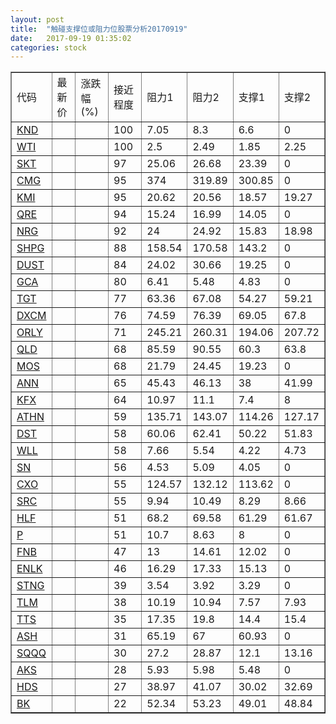 ```yaml
---
layout: post
title:  "触碰支撑位或阻力位股票分析20170919"
date:   2017-09-19 01:35:02
categories: stock
---
```

<script type="text/javascript">
var stockList = []
stockList.push('gb_knd');
stockList.push('gb_wti');
stockList.push('gb_skt');
stockList.push('gb_cmg');
stockList.push('gb_kmi');
stockList.push('gb_qre');
stockList.push('gb_nrg');
stockList.push('gb_shpg');
stockList.push('gb_dust');
stockList.push('gb_gca');
stockList.push('gb_tgt');
stockList.push('gb_dxcm');
stockList.push('gb_orly');
stockList.push('gb_qld');
stockList.push('gb_mos');
stockList.push('gb_ann');
stockList.push('gb_kfx');
stockList.push('gb_athn');
stockList.push('gb_dst');
stockList.push('gb_wll');
stockList.push('gb_sn');
stockList.push('gb_cxo');
stockList.push('gb_src');
stockList.push('gb_hlf');
stockList.push('gb_p');
stockList.push('gb_fnb');
stockList.push('gb_enlk');
stockList.push('gb_stng');
stockList.push('gb_tlm');
stockList.push('gb_tts');
stockList.push('gb_ash');
stockList.push('gb_sqqq');
stockList.push('gb_aks');
stockList.push('gb_hds');
stockList.push('gb_bk');
</script>
<table border="1">
 <tr>
 <td>代码</td>
 <td>最新价</td>
 <td>涨跌幅(%)</td>
 <td>接近程度</td>
 <td>阻力1</td>
 <td>阻力2</td>
 <td>支撑1</td>
 <td>支撑2</td>
</tr>
  <tr id="knd" class="green">
  <td><a href="http://stock.finance.sina.com.cn/usstock/quotes/KND.html" target="_blank">KND</a></td><td></td><td></td><td>100</td><td>7.05</td><td>8.3</td><td>6.6</td><td>0</td></tr>
  <tr id="wti" class="red">
  <td><a href="http://stock.finance.sina.com.cn/usstock/quotes/WTI.html" target="_blank">WTI</a></td><td></td><td></td><td>100</td><td>2.5</td><td>2.49</td><td>1.85</td><td>2.25</td></tr>
  <tr id="skt" class="red">
  <td><a href="http://stock.finance.sina.com.cn/usstock/quotes/SKT.html" target="_blank">SKT</a></td><td></td><td></td><td>97</td><td>25.06</td><td>26.68</td><td>23.39</td><td>0</td></tr>
  <tr id="cmg" class="green">
  <td><a href="http://stock.finance.sina.com.cn/usstock/quotes/CMG.html" target="_blank">CMG</a></td><td></td><td></td><td>95</td><td>374</td><td>319.89</td><td>300.85</td><td>0</td></tr>
  <tr id="kmi" class="green">
  <td><a href="http://stock.finance.sina.com.cn/usstock/quotes/KMI.html" target="_blank">KMI</a></td><td></td><td></td><td>95</td><td>20.62</td><td>20.56</td><td>18.57</td><td>19.27</td></tr>
  <tr id="qre" class="red">
  <td><a href="http://stock.finance.sina.com.cn/usstock/quotes/QRE.html" target="_blank">QRE</a></td><td></td><td></td><td>94</td><td>15.24</td><td>16.99</td><td>14.05</td><td>0</td></tr>
  <tr id="nrg" class="red">
  <td><a href="http://stock.finance.sina.com.cn/usstock/quotes/NRG.html" target="_blank">NRG</a></td><td></td><td></td><td>92</td><td>24</td><td>24.92</td><td>15.83</td><td>18.98</td></tr>
  <tr id="shpg" class="red">
  <td><a href="http://stock.finance.sina.com.cn/usstock/quotes/SHPG.html" target="_blank">SHPG</a></td><td></td><td></td><td>88</td><td>158.54</td><td>170.58</td><td>143.2</td><td>0</td></tr>
  <tr id="dust" class="red">
  <td><a href="http://stock.finance.sina.com.cn/usstock/quotes/DUST.html" target="_blank">DUST</a></td><td></td><td></td><td>84</td><td>24.02</td><td>30.66</td><td>19.25</td><td>0</td></tr>
  <tr id="gca" class="green">
  <td><a href="http://stock.finance.sina.com.cn/usstock/quotes/GCA.html" target="_blank">GCA</a></td><td></td><td></td><td>80</td><td>6.41</td><td>5.48</td><td>4.83</td><td>0</td></tr>
  <tr id="tgt" class="green">
  <td><a href="http://stock.finance.sina.com.cn/usstock/quotes/TGT.html" target="_blank">TGT</a></td><td></td><td></td><td>77</td><td>63.36</td><td>67.08</td><td>54.27</td><td>59.21</td></tr>
  <tr id="dxcm" class="green">
  <td><a href="http://stock.finance.sina.com.cn/usstock/quotes/DXCM.html" target="_blank">DXCM</a></td><td></td><td></td><td>76</td><td>74.59</td><td>76.39</td><td>69.05</td><td>67.8</td></tr>
  <tr id="orly" class="green">
  <td><a href="http://stock.finance.sina.com.cn/usstock/quotes/ORLY.html" target="_blank">ORLY</a></td><td></td><td></td><td>71</td><td>245.21</td><td>260.31</td><td>194.06</td><td>207.72</td></tr>
  <tr id="qld" class="green">
  <td><a href="http://stock.finance.sina.com.cn/usstock/quotes/QLD.html" target="_blank">QLD</a></td><td></td><td></td><td>68</td><td>85.59</td><td>90.55</td><td>60.3</td><td>63.8</td></tr>
  <tr id="mos" class="red">
  <td><a href="http://stock.finance.sina.com.cn/usstock/quotes/MOS.html" target="_blank">MOS</a></td><td></td><td></td><td>68</td><td>21.79</td><td>24.45</td><td>19.23</td><td>0</td></tr>
  <tr id="ann" class="red">
  <td><a href="http://stock.finance.sina.com.cn/usstock/quotes/ANN.html" target="_blank">ANN</a></td><td></td><td></td><td>65</td><td>45.43</td><td>46.13</td><td>38</td><td>41.99</td></tr>
  <tr id="kfx" class="green">
  <td><a href="http://stock.finance.sina.com.cn/usstock/quotes/KFX.html" target="_blank">KFX</a></td><td></td><td></td><td>64</td><td>10.97</td><td>11.1</td><td>7.4</td><td>8</td></tr>
  <tr id="athn" class="green">
  <td><a href="http://stock.finance.sina.com.cn/usstock/quotes/ATHN.html" target="_blank">ATHN</a></td><td></td><td></td><td>59</td><td>135.71</td><td>143.07</td><td>114.26</td><td>127.17</td></tr>
  <tr id="dst" class="green">
  <td><a href="http://stock.finance.sina.com.cn/usstock/quotes/DST.html" target="_blank">DST</a></td><td></td><td></td><td>58</td><td>60.06</td><td>62.41</td><td>50.22</td><td>51.83</td></tr>
  <tr id="wll" class="green">
  <td><a href="http://stock.finance.sina.com.cn/usstock/quotes/WLL.html" target="_blank">WLL</a></td><td></td><td></td><td>58</td><td>7.66</td><td>5.54</td><td>4.22</td><td>4.73</td></tr>
  <tr id="sn" class="red">
  <td><a href="http://stock.finance.sina.com.cn/usstock/quotes/SN.html" target="_blank">SN</a></td><td></td><td></td><td>56</td><td>4.53</td><td>5.09</td><td>4.05</td><td>0</td></tr>
  <tr id="cxo" class="red">
  <td><a href="http://stock.finance.sina.com.cn/usstock/quotes/CXO.html" target="_blank">CXO</a></td><td></td><td></td><td>55</td><td>124.57</td><td>132.12</td><td>113.62</td><td>0</td></tr>
  <tr id="src" class="green">
  <td><a href="http://stock.finance.sina.com.cn/usstock/quotes/SRC.html" target="_blank">SRC</a></td><td></td><td></td><td>55</td><td>9.94</td><td>10.49</td><td>8.29</td><td>8.66</td></tr>
  <tr id="hlf" class="red">
  <td><a href="http://stock.finance.sina.com.cn/usstock/quotes/HLF.html" target="_blank">HLF</a></td><td></td><td></td><td>51</td><td>68.2</td><td>69.58</td><td>61.29</td><td>61.67</td></tr>
  <tr id="p" class="green">
  <td><a href="http://stock.finance.sina.com.cn/usstock/quotes/P.html" target="_blank">P</a></td><td></td><td></td><td>51</td><td>10.7</td><td>8.63</td><td>8</td><td>0</td></tr>
  <tr id="fnb" class="green">
  <td><a href="http://stock.finance.sina.com.cn/usstock/quotes/FNB.html" target="_blank">FNB</a></td><td></td><td></td><td>47</td><td>13</td><td>14.61</td><td>12.02</td><td>0</td></tr>
  <tr id="enlk" class="red">
  <td><a href="http://stock.finance.sina.com.cn/usstock/quotes/ENLK.html" target="_blank">ENLK</a></td><td></td><td></td><td>46</td><td>16.29</td><td>17.33</td><td>15.13</td><td>0</td></tr>
  <tr id="stng" class="green">
  <td><a href="http://stock.finance.sina.com.cn/usstock/quotes/STNG.html" target="_blank">STNG</a></td><td></td><td></td><td>39</td><td>3.54</td><td>3.92</td><td>3.29</td><td>0</td></tr>
  <tr id="tlm" class="green">
  <td><a href="http://stock.finance.sina.com.cn/usstock/quotes/TLM.html" target="_blank">TLM</a></td><td></td><td></td><td>38</td><td>10.19</td><td>10.94</td><td>7.57</td><td>7.93</td></tr>
  <tr id="tts" class="green">
  <td><a href="http://stock.finance.sina.com.cn/usstock/quotes/TTS.html" target="_blank">TTS</a></td><td></td><td></td><td>35</td><td>17.35</td><td>19.8</td><td>14.4</td><td>15.4</td></tr>
  <tr id="ash" class="red">
  <td><a href="http://stock.finance.sina.com.cn/usstock/quotes/ASH.html" target="_blank">ASH</a></td><td></td><td></td><td>31</td><td>65.19</td><td>67</td><td>60.93</td><td>0</td></tr>
  <tr id="sqqq" class="red">
  <td><a href="http://stock.finance.sina.com.cn/usstock/quotes/SQQQ.html" target="_blank">SQQQ</a></td><td></td><td></td><td>30</td><td>27.2</td><td>28.87</td><td>12.1</td><td>13.16</td></tr>
  <tr id="aks" class="green">
  <td><a href="http://stock.finance.sina.com.cn/usstock/quotes/AKS.html" target="_blank">AKS</a></td><td></td><td></td><td>28</td><td>5.93</td><td>5.98</td><td>5.48</td><td>0</td></tr>
  <tr id="hds" class="green">
  <td><a href="http://stock.finance.sina.com.cn/usstock/quotes/HDS.html" target="_blank">HDS</a></td><td></td><td></td><td>27</td><td>38.97</td><td>41.07</td><td>30.02</td><td>32.69</td></tr>
  <tr id="bk" class="red">
  <td><a href="http://stock.finance.sina.com.cn/usstock/quotes/BK.html" target="_blank">BK</a></td><td></td><td></td><td>22</td><td>52.34</td><td>53.23</td><td>49.01</td><td>48.84</td></tr>
</table>
